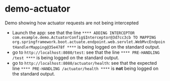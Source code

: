 # demo-actuator
Demo showing how actuator requests are not being intercepted

 - Launch the app: see that the line `**** ADDING INTERCEPTOR com.example.demo.ActuatorConfig$Interceptor@3d7cc3cb TO MAPPING org.springframework.boot.actuate.endpoint.web.servlet.WebMvcEndpointHandlerMapping@35e478f ****` is being logged on the standard output.
 - go to `http://localhost:8080/test`: see that the line `**** PRE-HANDLING /test ****` is being logged on the standard output.
 - go to `http://localhost:8080/actuator/health`: see that the expected line `**** PRE-HANDLING /actuator/health ****` is **not** being logged on the standard output.
